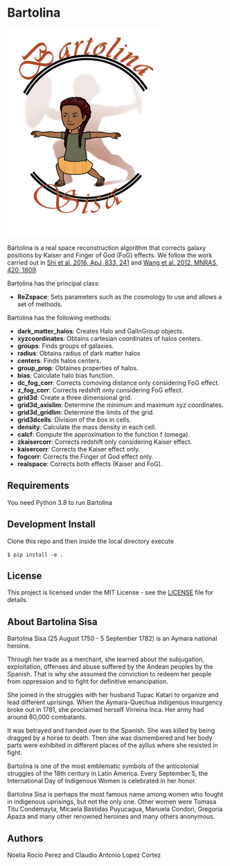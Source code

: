 # Bartolina
![Alt text](/logo/Bartolina.png?raw=true)

Bartolina is a real space reconstruction algorithm that corrects galaxy positions by Kaiser and Finger of God (FoG) effects. 
We follow the work carried out in [Shi et al. 2016, ApJ, 833, 241](https://iopscience.iop.org/article/10.3847/1538-4357/833/2/241/pdf) and [Wang et al. 2012, MNRAS, 420, 1809](https://arxiv.org/pdf/1108.1008.pdf).

Bartolina has the principal class:
* **ReZspace**: Sets parameters such as the cosmology to use and allows a set of methods. 

Bartolina has the following methods:
* **dark_matter_halos**: Creates Halo and GalInGroup objects.
* **xyzcoordinates**: Obtains cartesian coordinates of halos centers.
* **groups**: Finds groups of galaxies.
* **radius**: Obtains radius of dark matter halos
* **centers**: Finds halos centers.
* **group_prop**: Obtaines properties of halos.
* **bias**: Calculate halo bias function.
* **dc_fog_corr**: Corrects comoving distance only considering FoG effect.
* **z_fog_corr**: Corrects redshift only considering FoG effect.
* **grid3d**: Create a three dimensional grid.
* **grid3d_axislim**: Determine the minimum and maximum xyz coordinates.
* **grid3d_gridlim**: Determine the limits of the grid.
* **grid3dcells**: Division of the box in cells.
* **density**: Calculate the mass density in each cell.
* **calcf**: Compute the approximation to the function f (omega).
* **zkaisercorr**: Corrects redshift only considering Kaiser effect.
* **kaisercorr**: Corrects the Kaiser effect only.
* **fogcorr**: Corrects the Finger of God effect only.
* **realspace**: Corrects both effects (Kaiser and FoG).

## Requirements

You need Python 3.8 to run Bartolina

## Development Install

Clone this repo and then inside the local directory execute

```
$ pip install -e .
```

## License

This project is licensed under the MIT License - see the [LICENSE](https://github.com/exiliadadelsur/Bartolina/blob/master/LICENSE) file for details.

## About Bartolina Sisa

Bartolina Sisa (25 August 1750 - 5 September 1782) is an Aymara national heroine. 

Through her trade as a merchant, she learned about the subjugation, exploitation, offenses and abuse suffered by the Andean peoples by the Spanish. That is why she assumed the conviction to redeem her people from oppression and to fight for definitive emancipation. 

She joined in the struggles with her husband Tupac Katari to organize and lead different uprisings. When the Aymara-Quechua indigenous insurgency broke out in 1781, she proclaimed herself Virreina Inca. Her army had around 80,000 combatants. 

It was betrayed and handed over to the Spanish. She was killed by being dragged by a horse to death. Then she was dismembered and her body parts were exhibited in different places of the ayllus where she resisted in fight.

Bartolina is one of the most emblematic symbols of the anticolonial struggles of the 18th century in Latin America.
Every September 5, the International Day of Indigenous Women is celebrated in her honor.

Bartolina Sisa is perhaps the most famous name among women who fought in indigenous uprisings, but not the only one. Other women were Tomasa Titu Condemayta, Micaela Bastidas Puyucagua, Manuela Condori, Gregoria Apaza and many other renowned heroines and many others anonymous.

## Authors

Noelia Rocío Perez and Claudio Antonio Lopez Cortez



